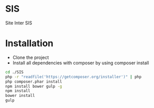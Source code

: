 # SIS
Site Inter SIS


# Installation

- Clone the project
- Install all dependencies with composer by using composer install
```sh 
cd ./SIS
php -r "readfile('https://getcomposer.org/installer')" | php
php composer.phar install
npm install bower gulp -g
npm install
bower install
gulp
```

